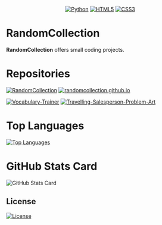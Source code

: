 <div align="center">

  <a href="">![Python](https://img.shields.io/badge/python-3670A0?style=for-the-badge&logo=python&logoColor=ffdd54)</a>
  <a href="">![HTML5](https://img.shields.io/badge/html5-%23E34F26.svg?style=for-the-badge&logo=html5&logoColor=white)</a>
  <a href="">![CSS3](https://img.shields.io/badge/css3-%231572B6.svg?style=for-the-badge&logo=css3&logoColor=white)</a>

</div>

# RandomCollection

**RandomCollection** offers small coding projects.

# Repositories

[![RandomCollection](https://github-readme-stats.vercel.app/api/pin/?username=RandomCollection&repo=RandomCollection&theme=radical)](https://github.com/RandomCollection/RandomCollection) [![randomcollection.github.io](https://github-readme-stats.vercel.app/api/pin/?username=RandomCollection&repo=randomcollection.github.io&theme=radical)](https://github.com/RandomCollection/randomcollection.github.io)

[![Vocabulary-Trainer](https://github-readme-stats.vercel.app/api/pin/?username=RandomCollection&repo=Vocabulary-Trainer&theme=radical)](https://github.com/RandomCollection/Vocabulary-Trainer) [![Travelling-Salesperson-Problem-Art](https://github-readme-stats.vercel.app/api/pin/?username=RandomCollection&repo=Travelling-Salesperson-Problem-Art&theme=radical)](https://github.com/RandomCollection/Travelling-Salesperson-Problem-Art)

# Top Languages

[![Top Languages](https://github-readme-stats.vercel.app/api/top-langs/?username=RandomCollection&layout=compact&theme=radical)](https://github.com/RandomCollection/github-readme-stats)

# GitHub Stats Card

![GitHub Stats Card](https://github-readme-stats.vercel.app/api?username=RandomCollection&show_icons=true&theme=radical)

## License

[![License](https://img.shields.io/badge/License-MIT-brightgreen.svg)](https://opensource.org/licenses/MIT)
